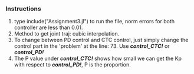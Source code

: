 ### Instructions
1. type include("Assignment3.jl") to run the file, norm errors for both controller are less than 0.01.
2. Method to get joint traj: cubic interpolation.
3. To change between PD control and CTC control, just simply change the control part in the 'problem' at the line: 73. Use _**control_CTC!**_ or  _**control_PD!**_
4. The P value under _**control_CTC!**_ shows how small we can get the Kp with respect to _**control_PD!**_, P is the proportion.
 
